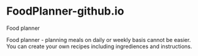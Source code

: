 # FoodPlanner-github.io
Food planner

Food planner - planning meals on daily or weekly basis cannot be easier. You can create your own recipes including ingrediences and instructions.
